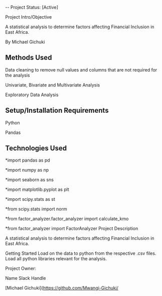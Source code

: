 
-- Project Status: [Active]

Project Intro/Objective

A statistical analysis to determine factors affecting Financial Inclusion in East Africa.

By Michael Gichuki

## Methods Used

Data cleaning to remove null values and columns that are not required for the analysis

Univariate, Bivariate and Multivariate Analysis

Exploratory Data Analysis

## Setup/Installation Requirements
Python 

Pandas

## Technologies Used

*import pandas as pd

*import numpy as np

*import seaborn as sns

*import matplotlib.pyplot as plt

*import scipy.stats as st

*from scipy.stats import norm

*from factor_analyzer.factor_analyzer import calculate_kmo

*from factor_analyzer import FactorAnalyzer
Project Description

A statistical analysis to determine factors affecting Financial Inclusion in East Africa.

Getting Started
Load on the data to python from the respective .csv files. Load all python libraries relevant for the analysis. 


Project Owner:

Name	Slack Handle

[Michael Gichuki](https://github.com/Mwangi-Gichuki/
